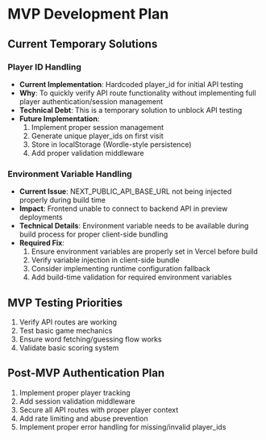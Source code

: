 # MVP Development Plan

## Current Temporary Solutions

### Player ID Handling
- **Current Implementation**: Hardcoded player_id for initial API testing
- **Why**: To quickly verify API route functionality without implementing full player authentication/session management
- **Technical Debt**: This is a temporary solution to unblock API testing
- **Future Implementation**:
  1. Implement proper session management
  2. Generate unique player_ids on first visit
  3. Store in localStorage (Wordle-style persistence)
  4. Add proper validation middleware

### Environment Variable Handling
- **Current Issue**: NEXT_PUBLIC_API_BASE_URL not being injected properly during build time
- **Impact**: Frontend unable to connect to backend API in preview deployments
- **Technical Details**: Environment variable needs to be available during build process for proper client-side bundling
- **Required Fix**:
  1. Ensure environment variables are properly set in Vercel before build
  2. Verify variable injection in client-side bundle
  3. Consider implementing runtime configuration fallback
  4. Add build-time validation for required environment variables

## MVP Testing Priorities
1. Verify API routes are working
2. Test basic game mechanics
3. Ensure word fetching/guessing flow works
4. Validate basic scoring system

## Post-MVP Authentication Plan
1. Implement proper player tracking
2. Add session validation middleware
3. Secure all API routes with proper player context
4. Add rate limiting and abuse prevention
5. Implement proper error handling for missing/invalid player_ids 